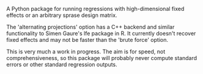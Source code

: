 A Python package for running regressions with high-dimensional fixed effects or an arbitrary sprase design matrix.

The 'alternating projections' option has a C++ backend and similar functionality to Simen Gaure's lfe package in R. It currently doesn't recover fixed effects and may not be faster than the 'brute force' option.

This is very much a work in progress. The aim is for speed, not comprehensiveness, so this package will probably never compute standard errors or other standard regression outputs.

